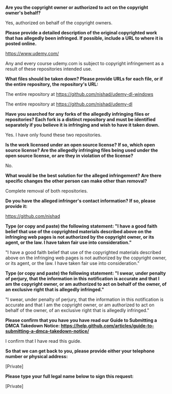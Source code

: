 **Are you the copyright owner or authorized to act on the copyright owner's behalf?**


Yes, authorized on behalf of the copyright owners.

**Please provide a detailed description of the original copyrighted work that has allegedly been infringed. If possible, include a URL to where it is posted online.**

https://www.udemy.com/

Any and every course udemy.com is subject to copyright infringement as a result of these repositories intended use.

**What files should be taken down? Please provide URLs for each file, or if the entire repository, the repository's URL:**

The entire repository at https://github.com/nishad/udemy-dl-windows

The entire repository at https://github.com/nishad/udemy-dl

**Have you searched for any forks of the allegedly infringing files or repositories? Each fork is a distinct repository and must be identified separately if you believe it is infringing and wish to have it taken down.**

Yes. I have only found these two repositories.

**Is the work licensed under an open source license? If so, which open source license? Are the allegedly infringing files being used under the open source license, or are they in violation of the license?**

No.

**What would be the best solution for the alleged infringement? Are there specific changes the other person can make other than removal?**

Complete removal of both repositories.

**Do you have the alleged infringer's contact information? If so, please provide it:**

https://github.com/nishad

**Type (or copy and paste) the following statement: "I have a good faith belief that use of the copyrighted materials described above on the infringing web pages is not authorized by the copyright owner, or its agent, or the law. I have taken fair use into consideration."**

"I have a good faith belief that use of the copyrighted materials described above on the infringing web pages is not authorized by the copyright owner, or its agent, or the law. I have taken fair use into consideration."

**Type (or copy and paste) the following statement: "I swear, under penalty of perjury, that the information in this notification is accurate and that I am the copyright owner, or am authorized to act on behalf of the owner, of an exclusive right that is allegedly infringed."**

"I swear, under penalty of perjury, that the information in this notification is accurate and that I am the copyright owner, or am authorized to act on behalf of the owner, of an exclusive right that is allegedly infringed."

**Please confirm that you have you have read our Guide to Submitting a DMCA Takedown Notice: https://help.github.com/articles/guide-to-submitting-a-dmca-takedown-notice/**

I confirm that I have read this guide.

**So that we can get back to you, please provide either your telephone number or physical address:**

[Private]

**Please type your full legal name below to sign this request:**

[Private]
